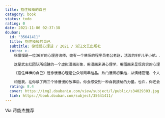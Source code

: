 ```yaml
---
title: 抱住棒棒的自己
category: book
status: todo
rating: 0
date: 2021-11-06 02:37:38
douban:
  id: "35641411"
  title: 抱住棒棒的自己
  subtitle: 徐慢慢心理话 / 2021 / 浙江文艺出版社
  intro: >-
    徐慢慢是一位36岁的心理咨询师，她有一个佛系的程序员老公老赵，活泼的9岁儿子小航。从2019年起，有上百万的读者在观看徐慢慢的故事，跟她一起接纳自己，松绑情绪。

    这是武志红团队所组建的一个虚拟漫画形象，用漫画来讲心理学，用图画来呈现真实的心理咨询案例，比用文字更真实、更疗愈、更直达人心。他们探讨的议题，有人类永恒关注的“爱”和“恐惧”，也有新时代的竞争焦虑，比如“优秀”和“躺平”。当然，也有我们这个社会一直面临着的议题——活出自己，成为自己。

    《抱住棒棒的自己》是徐慢慢心理话公众号两年结晶，热门漫画初集结，从情绪管理、个人成长、亲密关系、亲子关系四大热门话题出发，以漫画形式重现真实生活困境，用心理学的科学眼光剖析行为背后的心理动机。

    相信我，在你读了两三个徐慢慢的故事后，你会感受到一种自我接纳的力量。也许，你还会像她的名字一样，试着慢下来一些。
  rating: 8.4
  cover: https://img2.doubanio.com/view/subject/l/public/s34029303.jpg
  link: https://book.douban.com/subject/35641411/
---
```


Via 蒋能杰推荐